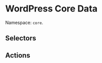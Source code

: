 # WordPress Core Data

Namespace: `core`.

## Selectors

<!-- START TOKEN(Autogenerated selectors) -->
<!-- END TOKEN(Autogenerated selectors) -->

## Actions

<!-- START TOKEN(Autogenerated actions) -->
<!-- END TOKEN(Autogenerated actions) -->
